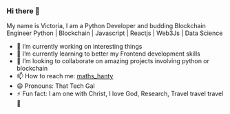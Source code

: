 ### Hi there 👋

My name is Victoria, I am a Python Developer and budding Blockchain Engineer
Python | Blockchain | Javascript | Reactjs | Web3Js | Data Science

- 🔭 I’m currently working on interesting things
- 🌱 I’m currently learning to better my Frontend development skills
- 👯 I’m looking to collaborate on amazing projects involving python or blockchain
- 📫 How to reach me: <a href='https://twitter.com/maths_hanty'> maths_hanty </a>  
- 😄 Pronouns: That Tech Gal
- ⚡ Fun fact: I am one with Christ, I love God, Research, Travel travel travel 🤗
